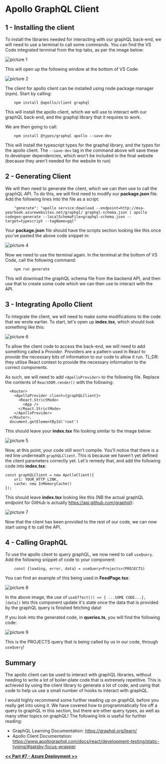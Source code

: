 # Apollo GraphQL Client

## **1** - Installing the client
To install the libraries needed for interacting with our graphQL back-end, we will need to use a terminal to call some commands. You can find the VS Code integrated terminal from the top tabs, as per the image below:

![picture 1](6-apollo-client/89e1bc757643b4a24e09b7057145edb5328e77c60b7fd23712c9cbb5087b250e.png)  

This will open up the following window at the bottom of VS Code:

![picture 2](6-apollo-client/b956977f8a12a5462cd5e9ae881c244700188037962ca31efb8e8c6c77d03838.png)  

The client for apollo client can be installed using node package manager (npm). Start by calling:
```
    npm install @apollo/client graphql
```

This will install the apollo client, which we will use to interact with our graphQL back-end, and the graphql library that it requires to work.

We are then going to call:
```
    npm install @types/graphql apollo --save-dev
```

This will install the typescript types for the graphql library, and the types for the apollo client. The `--save-dev` tag in the command above will save these to developer dependencies, which won't be included in the final website (because they aren't needed for the website to run)

## **2** - Generating Client
We will then need to generate the client, which we can then use to call the graphQL API. To do this, we will first need to modify our **package.json** file. Add the following lines into the file as a script:
```
    "generate": "apollo service:download --endpoint=http://msa-yearbook.azurewebsites.net/graphql/ graphql-schema.json | apollo codegen:generate --localSchemaFile=graphql-schema.json --target=typescript --tagName=gql"
```

Your **package.json** file should have the scripts section looking like this once you've pasted the above code snippet in:

![picture 4](6-apollo-client/78e0859a60519bd21fd43efd0066306f3a0eb12efbda1b8a6e168a92c4586b7c.png) 

Now we need to use the terminal again. In the terminal at the bottom of VS Code, call the following command:
```
    npm run generate
```

This will download the graphQL schema file from the backend API, and then use that to create some code which we can then use to interact with the API.

## **3** - Integrating Apollo Client
To integrate the client, we will need to make some modifications to the code that we wrote earlier. To start, let's open up **index.tsx**, which should look something like this:

![picture 6](6-apollo-client/98efefb122a0f9a28c53eb8cd903f299be74b0915ed799f96f1e305ba101ad6c.png)  

To allow the client code to access the back-end, we will need to add something called a *Provider*. Providers are a pattern used in React to *provide* the necessary bits of information to our code to allow it run. TL;DR: they utilise React context to provide the necessary information to the correct components.

As such, we will need to add `<ApolloProvider>` to the following file. Replace the contents of `ReactDOM.render()` with the following:
```
  <Router>
    <ApolloProvider client={graphQLClient}>
      <React.StrictMode>
        <App />
      </React.StrictMode>
    </ApolloProvider>
  </Router>,
  document.getElementById('root')
```

This should leave your **index.tsx** file looking similar to the image below:

![picture 5](6-apollo-client/c011e8797273c7906664c0b6a8ed11209faedc483aacd97134301e1e98e347fc.png)  

Now, at this point, your code still won't compile. You'll notice that there is a red line underneath `graphQLClient`. This is because we haven't yet defined the client parameters correctly yet. Let's remedy that, and add the following code into **index.tsx**:
```
const graphQLClient = new ApolloClient({
    uri: YOUR_HTTP_LINK,
    cache: new InMemoryCache()
});
```

This should leave **index.tsx** looking like this (NB the actual graphQL endpoint for GitHub is actually https://api.github.com/graphql):

![picture 7](6-apollo-client/2776c12c338f9e52ebc0d624af60dc47165ff4da9130bec5382c6f6ddc726304.png)  

Now that the client has been provided to the rest of our code, we can now start using it to call the API.

## **4** - Calling GraphQL
To use the apollo client to query graphQL, we now need to call `useQuery`. Add the following snippet of code to your component:
```
    const {loading, error, data} = useQuery<Projects>(PROJECTS)
```

You can find an example of this being used in **FeedPage.tsx**:

![picture 8](6-apollo-client/2ef2f353ca0ca6464c1863515aa594d1394a64cdcd2a7f3e36233885d566d03d.png)  

In the above image, the use of `useEffect(() => { ...SOME CODE...}, [data])` lets this component update it's state once the data that is provided by the graphQL query is finished fetching data!

If you look into the generated code, in **queries.ts**, you will find the following code:

![picture 9](6-apollo-client/234fae65ef79b6e04561712da80c479eb2efe93956346be854c7de3b7d4423fa.png)  

This is the PROJECTS query that is being called by us in our code, through `useQuery`!


## Summary
The apollo client can be used to interact with graphQL libraries, without needing to write a lot of boiler-plate code that is extremely repetitive. This is achieved by using the client library to generate a lot of code, and using that code to help us use a small number of hooks to interact with graphQL.

I would highly recommend some further reading up on graphQL before you really get into using it. We have covered how to programmatically fire off a query to graphQL in this section, but there are other query types, as well as many other topics on graphQL! The following link is useful for further reading:

- GraphQL Learning Documentation: https://graphql.org/learn/
- Apollo Client Documentation: https://www.apollographql.com/docs/react/development-testing/static-typing/#gatsby-focus-wrapper

[**<< Part #7 - Azure Deployment >>**](7-azure-development.md)
